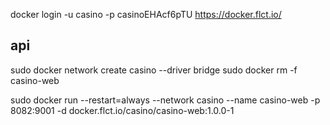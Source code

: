  docker login  -u casino -p casinoEHAcf6pTU https://docker.flct.io/

## api
sudo docker network create casino --driver bridge
sudo docker rm -f casino-web

sudo docker run  --restart=always --network casino --name casino-web -p 8082:9001 -d docker.flct.io/casino/casino-web:1.0.0-1